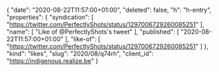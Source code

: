 {
  "date": "2020-08-22T11:57:00+01:00",
  "deleted": false,
  "h": "h-entry",
  "properties": {
    "syndication": [
      "https://twitter.com/PerfectlyShots/status/1297006729260085251"
    ],
    "name": [
      "Like of @PerfectlyShots's tweet"
    ],
    "published": [
      "2020-08-22T11:57:00+01:00"
    ],
    "like-of": [
      "https://twitter.com/PerfectlyShots/status/1297006729260085251"
    ]
  },
  "kind": "likes",
  "slug": "2020/08/q74rh",
  "client_id": "https://indigenous.realize.be"
}
